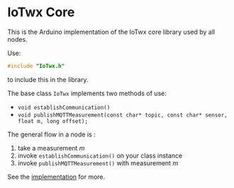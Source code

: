 # IoTwx Core

This is the Arduino implementation of the IoTwx core library used by all nodes.

Use:

```C
#include "IoTwx.h"
```

to include this in the library.

The base class `IoTwx` implements two methods of use:

* `void establishCommunication()`
* `void publishMQTTMeasurement(const char* topic, const char* sensor, float m, long offset);`

The general flow in a node is :

1. take a measurement _m_
2. invoke `establishCommunication()` on your class instance
3. invoke `publishMQTTMeasurement()` with measurement _m_

See the [implementation](src/IoTwx.h) for more.


